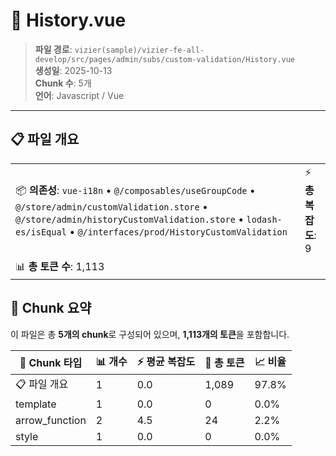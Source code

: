 # 📄 History.vue

> **파일 경로**: `vizier(sample)/vizier-fe-all-develop/src/pages/admin/subs/custom-validation/History.vue`  
> **생성일**: 2025-10-13  
> **Chunk 수**: 5개  
> **언어**: Javascript / Vue
---





## 📋 파일 개요

| | |
|--|--|
| 📦 **의존성**: `vue-i18n` • `@/composables/useGroupCode` • `@/store/admin/customValidation.store` • `@/store/admin/historyCustomValidation.store` • `lodash-es/isEqual` • `@/interfaces/prod/HistoryCustomValidation` | ⚡ **총 복잡도**: 9 |
| 📊 **총 토큰 수**: 1,113 |  |






## 🧩 Chunk 요약

이 파일은 총 **5개의 chunk**로 구성되어 있으며, **1,113개의 토큰**을 포함합니다.

| 🧩 Chunk 타입 | 📊 개수 | ⚡ 평균 복잡도 | 📝 총 토큰 | 📈 비율 |
|---------------|--------|-------------|----------|--------|
| 📋 파일 개요 | 1 | 0.0 | 1,089 | 97.8% |
| template | 1 | 0.0 | 0 | 0.0% |
| arrow_function | 2 | 4.5 | 24 | 2.2% |
| style | 1 | 0.0 | 0 | 0.0% |

